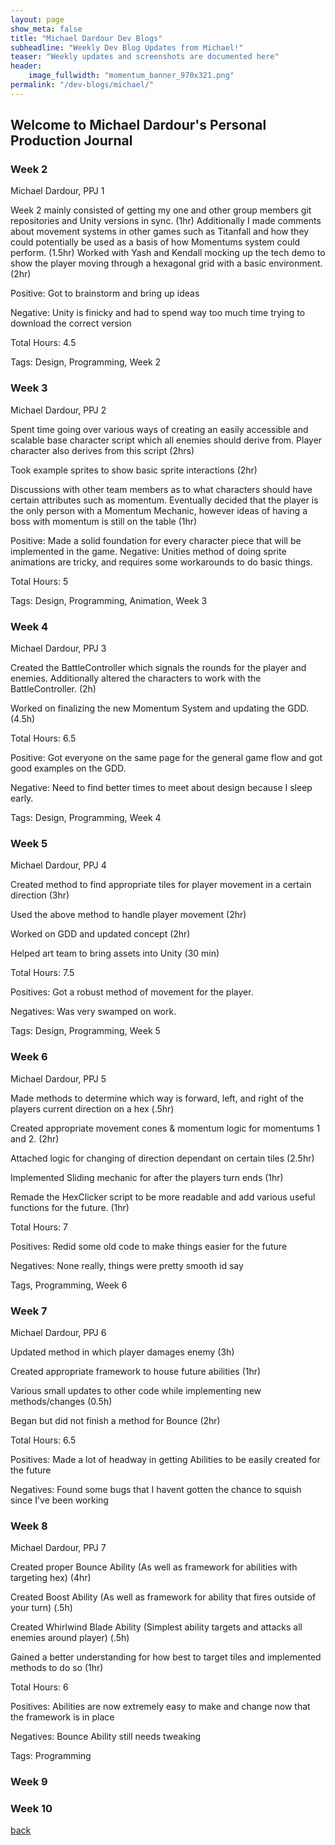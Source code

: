 ```yaml
---
layout: page
show_meta: false
title: "Michael Dardour Dev Blogs"
subheadline: "Weekly Dev Blog Updates from Michael!"
teaser: "Weekly updates and screenshots are documented here"
header: 
    image_fullwidth: "momentum_banner_970x321.png"
permalink: "/dev-blogs/michael/"
---
```

## Welcome to Michael Dardour's Personal Production Journal

### Week 2
Michael Dardour, PPJ 1

Week 2 mainly consisted of getting my one and other group members git repositories and Unity versions in sync. (1hr)
Additionally I made comments about movement systems in other games such as Titanfall and how they could potentially be used as a basis of how Momentums system could perform.  (1.5hr)
Worked with Yash and Kendall mocking up the tech demo to show the player moving through a hexagonal grid with a basic environment. (2hr)


Positive: Got to brainstorm and bring up ideas 

Negative: Unity is finicky and had to spend way too much time trying to download the correct version

Total Hours: 4.5

Tags: Design, Programming, Week 2

### Week 3
Michael Dardour, PPJ 2

Spent time going over various ways of creating an easily accessible and scalable base character script which all enemies should derive from. Player character also derives from this script  (2hrs)

Took example sprites to show basic sprite interactions (2hr)

Discussions with other team members as to what characters should have certain attributes such as momentum. Eventually decided that the player is the only person with a Momentum Mechanic, however ideas of having a boss with momentum is still on the table (1hr)


Positive: Made a solid foundation for every character piece that will be implemented in the game. 
Negative: Unities method of doing sprite animations are tricky, and requires some workarounds to do basic things.

Total Hours: 5

Tags: Design, Programming, Animation, Week 3


### Week 4
Michael Dardour, PPJ 3

Created the BattleController which signals the rounds for the player and enemies. Additionally altered the characters to work with the BattleController. (2h)

Worked on finalizing the new Momentum System and updating the GDD. (4.5h)

Total Hours: 6.5

Positive: Got everyone on the same page for the general game flow and got good examples on the GDD.

Negative: Need to find better times to meet about design because I sleep early.

Tags: Design, Programming, Week 4

### Week 5
Michael Dardour, PPJ 4

Created method to find appropriate tiles for player movement in a certain direction (3hr)

Used the above method to handle player movement (2hr)

Worked on GDD and updated concept (2hr)

Helped art team to bring assets into Unity (30 min)

Total Hours: 7.5

Positives: Got a robust method of movement for the player.

Negatives: Was very swamped on work.

Tags: Design, Programming, Week 5

### Week 6
Michael Dardour, PPJ 5

Made methods to determine which way is forward, left, and right of the players current direction on a hex (.5hr)

Created appropriate movement cones & momentum logic for momentums 1 and 2. (2hr)

Attached logic for changing of direction dependant on certain tiles (2.5hr)

Implemented Sliding mechanic for after the players turn ends (1hr)

Remade the HexClicker script to be more readable and add various useful functions for the future. (1hr)

Total Hours: 7

Positives: Redid some old code to make things easier for the future

Negatives: None really, things were pretty smooth id say

Tags, Programming, Week 6

### Week 7

Michael Dardour, PPJ 6

Updated method in which player damages enemy (3h)

Created appropriate framework to house future abilities (1hr)

Various small updates to other code while implementing new methods/changes (0.5h)

Began but did not finish a method for Bounce (2hr)

Total Hours: 6.5

Positives: Made a lot of headway in getting Abilities to be easily created for the future

Negatives: Found some bugs that I havent gotten the chance to squish since I've been working

### Week 8

Michael Dardour, PPJ 7

Created proper Bounce Ability (As well as framework for abilities with targeting hex) (4hr)

Created Boost Ability (As well as framework for ability that fires outside of your turn) (.5h)

Created Whirlwind Blade Ability (Simplest ability targets and attacks all enemies around player) (.5h)

Gained a better understanding for how best to target tiles and implemented methods to do so (1hr)

Total Hours: 6

Positives: Abilities are now extremely easy to make and change now that the framework is in place

Negatives: Bounce Ability still needs tweaking

Tags: Programming

### Week 9

### Week 10

[back](https://yashpand3y.github.io/dev-blogs/)